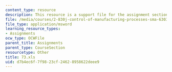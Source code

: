 ```yaml
---
content_type: resource
description: This resource is a support file for the assignment section.
file: /media/courses/2-830j-control-of-manufacturing-processes-sma-6303-spring-2008/d7b4ec6f7f9823cf24628958622deee9_73.xls
file_type: application/msword
learning_resource_types:
- Assignments
ocw_type: OCWFile
parent_title: Assignments
parent_type: CourseSection
resourcetype: Other
title: 73.xls
uid: d7b4ec6f-7f98-23cf-2462-8958622deee9
---
```

